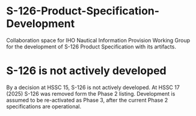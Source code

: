 # S-126-Product-Specification-Development
Collaboration space for IHO Nautical Information Provision Working Group for the development of S-126 Product Specification with its artifacts.

# S-126 is not actively developed
By a decision at HSSC 15, S-126 is not actively developed. At HSSC 17 (2025) S-126 was removed form the Phase 2 listing. Development is assumed to be re-activated as Phase 3, after the current Phase 2 specifications are operational.
